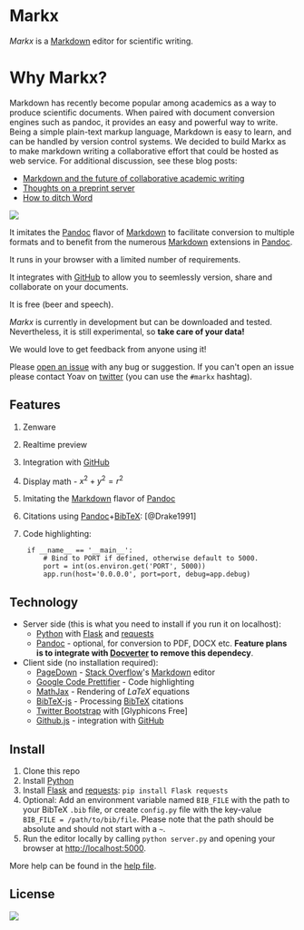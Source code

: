 # Markx

*Markx* is a [Markdown] editor for scientific writing.

# Why Markx?
Markdown has recently become popular among academics as a way to produce scientific documents. 
When paired with document conversion engines such as pandoc, it provides an easy and powerful way to write.
Being a simple plain-text markup language, Markdown is easy to learn, and can be handled by version control systems.
We decided to build Markx as to make markdown writing a collaborative effort that could be hosted as web service.
For additional discussion, see these blog posts:

* [Markdown and the future of collaborative academic writing](http://inundata.org/2012/06/01/markdown-and-the-future-of-collaborative-manuscript-writing/)
* [Thoughts on a preprint server](http://inundata.org/2012/12/06/pre-print-servers/)
* [How to ditch Word](http://inundata.org/2012/12/04/how-to-ditch-word/)  

![](https://raw.github.com/yoavram/markx/master/screenshot.png)

It imitates the [Pandoc] flavor of [Markdown] to facilitate conversion to multiple formats and to benefit from the numerous [Markdown] extensions in [Pandoc].

It runs in your browser with a limited number of requirements.

It integrates with [GitHub] to allow you to seemlessly version, share and collaborate on your documents.

It is free (beer and speech).

*Markx* is currently in development but can be downloaded and tested. 
Nevertheless, it is still experimental, so **take care of your data!**

We would love to get feedback from anyone using it! 

Please [open an issue](https://github.com/yoavram/markx/issues) with any bug or suggestion. 
If you can't open an issue please contact Yoav on [twitter](http://www.twitter.com/yoavram) (you can use the `#markx` hashtag).

## Features

1. Zenware
1. Realtime preview
1. Integration with [GitHub]
1. Display math - $x^2+y^2=r^2$
1. Imitating the [Markdown] flavor of [Pandoc]
1. Citations using [Pandoc]+[BibTeX]: [@Drake1991]
1. Code highlighting:
		
		if __name__ == '__main__':
		    # Bind to PORT if defined, otherwise default to 5000.
		    port = int(os.environ.get('PORT', 5000))
		    app.run(host='0.0.0.0', port=port, debug=app.debug)

## Technology
  * Server side (this is what you need to install if you run it on localhost):
    * [Python] with [Flask] and [requests]
    * [Pandoc] - optional, for conversion to PDF, DOCX etc. **Feature plans is to integrate with [Docverter] to remove this dependecy**.
  * Client side (no installation required):
    * [PageDown] - [Stack Overflow]'s [Markdown] editor
    * [Google Code Prettifier] - Code highlighting
    * [MathJax] - Rendering of $LaTeX$ equations
    * [BibTeX-js] - Processing [BibTeX] citations
    * [Twitter Bootstrap] with [Glyphicons Free]
    * [Github.js] - integration with [GitHub]


## Install

1. Clone this repo
1. Install [Python] 
1. Install [Flask] and [requests]: `pip install Flask requests`
1. Optional: Add an environment variable named `BIB_FILE` with the path to your BibTeX `.bib` file, or create `config.py` file with the key-value `BIB_FILE = /path/to/bib/file`. Please note that the path should be absolute and should not start with a `~`.
1. Run the editor locally by calling `python server.py` and opening your browser at <http://localhost:5000>.

More help can be found in the [help file](https://github.com/yoavram/markx/blob/master/HELP.md).

## License

![](http://i.creativecommons.org/l/by-nc-sa/3.0/80x15.png)

[Markdown]: http://daringfireball.net/projects/markdown/
[Pandoc]: http://johnmacfarlane.net/pandoc
[Python]: http://python.org/
[Flask]: http://flask.pocoo.org/
[Twitter Bootstrap]: http://blog.getbootstrap.com/
[Google Code Prettifier]: http://code.google.com/p/google-code-prettify/
[Icomoon Free]: http://keyamoon.com/icomoon/
[MathJax]: http://mathjax.org/
[PageDown]: http://code.google.com/p/pagedown/
[BibTeX-js]: http://bibtex-js.googlecode.com/
[Stack Overflow]: http://stackoverflow.com/
[git]: http://git-scm.com/
[BibTeX]: http://www.bibtex.org/
[GitHub]: https://github.com/
[Github.js]: https://github.com/michael/github
[Docverter]: http://www.docverter.com/
[requests]: http://docs.python-requests.org/